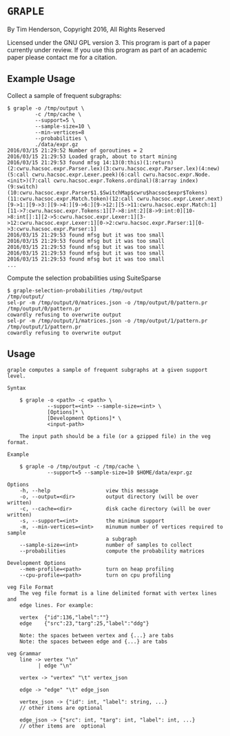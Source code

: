 # `GRAPLE`

By Tim Henderson, Copyright 2016, All Rights Reserved

Licensed under the GNU GPL version 3. This program is part of a paper
currently under review. If you use this program as part of an academic paper
please contact me for a citation.

## Example Usage

Collect a sample of frequent subgraphs:

    $ graple -o /tmp/output \
             -c /tmp/cache \
             --support=5 \
             --sample-size=10 \
             --min-vertices=8
             --probabilities \
             ./data/expr.gz
    2016/03/15 21:29:52 Number of goroutines = 2
    2016/03/15 21:29:53 Loaded graph, about to start mining
    2016/03/15 21:29:53 found mfsg 14:13(0:this)(1:return)(2:cwru.hacsoc.expr.Parser.lex)(3:cwru.hacsoc.expr.Parser.lex)(4:new)(5:call cwru.hacsoc.expr.Lexer.peek)(6:call cwru.hacsoc.expr.Node.<init>)(7:call cwru.hacsoc.expr.Tokens.ordinal)(8:array index)(9:switch)(10:cwru.hacsoc.expr.Parser$1.$SwitchMap$cwru$hacsoc$expr$Tokens)(11:cwru.hacsoc.expr.Match.token)(12:call cwru.hacsoc.expr.Lexer.next)[9->1:][9->3:][9->4:][9->6:][9->12:][5->11:cwru.hacsoc.expr.Match:1][11->7:cwru.hacsoc.expr.Tokens:1][7->8:int:2][8->9:int:0][10->8:int[]:1][2->5:cwru.hacsoc.expr.Lexer:1][3->12:cwru.hacsoc.expr.Lexer:1][0->2:cwru.hacsoc.expr.Parser:1][0->3:cwru.hacsoc.expr.Parser:1]
    2016/03/15 21:29:53 found mfsg but it was too small
    2016/03/15 21:29:53 found mfsg but it was too small
    2016/03/15 21:29:53 found mfsg but it was too small
    2016/03/15 21:29:53 found mfsg but it was too small
    2016/03/15 21:29:53 found mfsg but it was too small
    ...

Compute the selection probabilities using SuiteSparse

    $ graple-selection-probabilities /tmp/output
    /tmp/output/
    sel-pr -m /tmp/output/0/matrices.json -o /tmp/output/0/pattern.pr
    /tmp/output/0/pattern.pr
    cowardly refusing to overwrite output
    sel-pr -m /tmp/output/1/matrices.json -o /tmp/output/1/pattern.pr
    /tmp/output/1/pattern.pr
    cowardly refusing to overwrite output


## Usage

```
graple computes a sample of frequent subgraphs at a given support level.

Syntax

    $ graple -o <path> -c <path> \
             --support=<int> --sample-size=<int> \
             [Options]* \
             [Development Options]* \
             <input-path>

    The input path should be a file (or a gzipped file) in the veg format.

Example

    $ graple -o /tmp/output -c /tmp/cache \
             --support=5 --sample-size=10 $HOME/data/expr.gz

Options
    -h, --help                  view this message
    -o, --output=<dir>          output directory (will be over written)
    -c, --cache=<dir>           disk cache directory (will be over written)
    -s, --support=<int>         the minimum support
    -m, --min-vertices=<int>    minumum number of vertices required to sample
                                a subgraph
    --sample-size=<int>         number of samples to collect
    --probabilities             compute the probability matrices

Development Options
    --mem-profile=<path>        turn on heap profiling
    --cpu-profile=<path>        turn on cpu profiling

veg File Format
    The veg file format is a line delimited format with vertex lines and
    edge lines. For example:

    vertex	{"id":136,"label":""}
    edge	{"src":23,"targ":25,"label":"ddg"}

    Note: the spaces between vertex and {...} are tabs
    Note: the spaces between edge and {...} are tabs

veg Grammar
    line -> vertex "\n"
          | edge "\n"

    vertex -> "vertex" "\t" vertex_json

    edge -> "edge" "\t" edge_json

    vertex_json -> {"id": int, "label": string, ...}
    // other items are optional

    edge_json -> {"src": int, "targ": int, "label": int, ...}
    // other items are  optional
```
